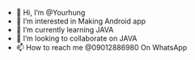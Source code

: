 - 👋 Hi, I’m @Yourhung
- 👀 I’m interested in Making Android app
- 🌱 I’m currently learning JAVA
- 💞️ I’m looking to collaborate on JAVA
- 📫 How to reach me @09012886980 On WhatsApp

<!---
Yourhung/Yourhung is a ✨ special ✨ repository because its `README.md` (this file) appears on your GitHub profile.
You can click the Preview link to take a look at your changes.
--->
